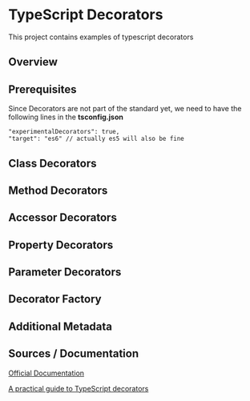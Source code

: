 # TypeScript Decorators

This project contains examples of typescript decorators

## Overview

## Prerequisites

Since Decorators are not part of the standard yet, we need to have the following lines in the **tsconfig.json**
```
"experimentalDecorators": true,
"target": "es6" // actually es5 will also be fine
```

## Class Decorators

## Method Decorators

## Accessor Decorators

## Property Decorators

## Parameter Decorators

## Decorator Factory

## Additional Metadata

## Sources / Documentation

[Official Documentation](https://www.typescriptlang.org/docs/handbook/decorators.html)

[A practical guide to TypeScript decorators](https://blog.logrocket.com/a-practical-guide-to-typescript-decorators/)
